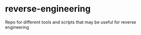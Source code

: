 # reverse-engineering
Repo for different tools and scripts that may be useful for reverse engineering
